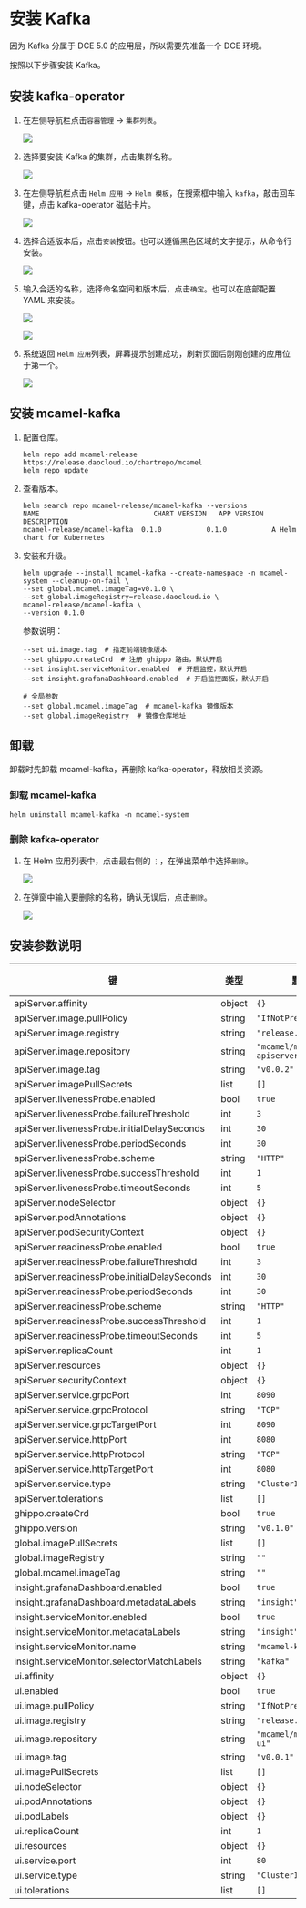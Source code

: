 # 安装 Kafka

因为 Kafka 分属于 DCE 5.0 的应用层，所以需要先准备一个 DCE 环境。

按照以下步骤安装 Kafka。

## 安装 kafka-operator

1. 在左侧导航栏点击`容器管理` -> `集群列表`。

    ![](../images/install01.png)

2. 选择要安装 Kafka 的集群，点击集群名称。

    ![](../images/install02.png)

3. 在左侧导航栏点击 `Helm 应用` -> `Helm 模板`，在搜索框中输入 `kafka`，敲击回车键，点击 kafka-operator 磁贴卡片。

    ![](../images/install03.png)

4. 选择合适版本后，点击`安装`按钮。也可以遵循黑色区域的文字提示，从命令行安装。

    ![](../images/install04.png)

5. 输入合适的名称，选择命名空间和版本后，点击`确定`。也可以在底部配置 YAML 来安装。

    ![](../images/install05.png)

    ![](../images/install06.png)

6. 系统返回 `Helm 应用`列表，屏幕提示创建成功，刷新页面后刚刚创建的应用位于第一个。

    ![](../images/install07.png)

## 安装 mcamel-kafka

1. 配置仓库。

    ```shell
    helm repo add mcamel-release https://release.daocloud.io/chartrepo/mcamel
    helm repo update
    ```

2. 查看版本。

    ```shell
    helm search repo mcamel-release/mcamel-kafka --versions
    NAME                            CHART VERSION   APP VERSION     DESCRIPTION                
    mcamel-release/mcamel-kafka  0.1.0           0.1.0           A Helm chart for Kubernetes
    ```

3. 安装和升级。

    ```shell
    helm upgrade --install mcamel-kafka --create-namespace -n mcamel-system --cleanup-on-fail \
    --set global.mcamel.imageTag=v0.1.0 \
    --set global.imageRegistry=release.daocloud.io \
    mcamel-release/mcamel-kafka \
    --version 0.1.0
    ```

    参数说明：

    ```shell
    --set ui.image.tag  # 指定前端镜像版本
    --set ghippo.createCrd  # 注册 ghippo 路由，默认开启
    --set insight.serviceMonitor.enabled  # 开启监控，默认开启
    --set insight.grafanaDashboard.enabled  # 开启监控面板，默认开启

    # 全局参数
    --set global.mcamel.imageTag  # mcamel-kafka 镜像版本
    --set global.imageRegistry  # 镜像仓库地址
    ```

## 卸载

卸载时先卸载 mcamel-kafka，再删除 kafka-operator，释放相关资源。

### 卸载 mcamel-kafka

```shell
helm uninstall mcamel-kafka -n mcamel-system
```

### 删除 kafka-operator

1. 在 Helm 应用列表中，点击最右侧的 `⋮`，在弹出菜单中选择`删除`。

    ![](../images/uninstall01.png)

2. 在弹窗中输入要删除的名称，确认无误后，点击`删除`。

    ![](../images/uninstall02.png)

## 安装参数说明

| 键 | 类型 | 默认值 | 说明 |
|-----|------|---------|-------------|
| apiServer.affinity | object | `{}` |  |
| apiServer.image.pullPolicy | string | `"IfNotPresent"` |  |
| apiServer.image.registry | string | `"release.daocloud.io"` |  |
| apiServer.image.repository | string | `"mcamel/mcamel-kafka-apiserver"` |  |
| apiServer.image.tag | string | `"v0.0.2"` |  |
| apiServer.imagePullSecrets | list | `[]` |  |
| apiServer.livenessProbe.enabled | bool | `true` |  |
| apiServer.livenessProbe.failureThreshold | int | `3` |  |
| apiServer.livenessProbe.initialDelaySeconds | int | `30` |  |
| apiServer.livenessProbe.periodSeconds | int | `30` |  |
| apiServer.livenessProbe.scheme | string | `"HTTP"` |  |
| apiServer.livenessProbe.successThreshold | int | `1` |  |
| apiServer.livenessProbe.timeoutSeconds | int | `5` |  |
| apiServer.nodeSelector | object | `{}` |  |
| apiServer.podAnnotations | object | `{}` |  |
| apiServer.podSecurityContext | object | `{}` |  |
| apiServer.readinessProbe.enabled | bool | `true` |  |
| apiServer.readinessProbe.failureThreshold | int | `3` |  |
| apiServer.readinessProbe.initialDelaySeconds | int | `30` |  |
| apiServer.readinessProbe.periodSeconds | int | `30` |  |
| apiServer.readinessProbe.scheme | string | `"HTTP"` |  |
| apiServer.readinessProbe.successThreshold | int | `1` |  |
| apiServer.readinessProbe.timeoutSeconds | int | `5` |  |
| apiServer.replicaCount | int | `1` |  |
| apiServer.resources | object | `{}` |  |
| apiServer.securityContext | object | `{}` |  |
| apiServer.service.grpcPort | int | `8090` |  |
| apiServer.service.grpcProtocol | string | `"TCP"` |  |
| apiServer.service.grpcTargetPort | int | `8090` |  |
| apiServer.service.httpPort | int | `8080` |  |
| apiServer.service.httpProtocol | string | `"TCP"` |  |
| apiServer.service.httpTargetPort | int | `8080` |  |
| apiServer.service.type | string | `"ClusterIP"` |  |
| apiServer.tolerations | list | `[]` |  |
| ghippo.createCrd | bool | `true` |  |
| ghippo.version | string | `"v0.1.0"` |  |
| global.imagePullSecrets | list | `[]` |  |
| global.imageRegistry | string | `""` |  |
| global.mcamel.imageTag | string | `""` |  |
| insight.grafanaDashboard.enabled | bool | `true` |  |
| insight.grafanaDashboard.metadataLabels | string | `"insight"` |  |
| insight.serviceMonitor.enabled | bool | `true` |  |
| insight.serviceMonitor.metadataLabels | string | `"insight"` |  |
| insight.serviceMonitor.name | string | `"mcamel-kafka"` |  |
| insight.serviceMonitor.selectorMatchLabels | string | `"kafka"` |  |
| ui.affinity | object | `{}` |  |
| ui.enabled | bool | `true` |  |
| ui.image.pullPolicy | string | `"IfNotPresent"` |  |
| ui.image.registry | string | `"release.daocloud.io"` |  |
| ui.image.repository | string | `"mcamel/mcamel-kafka-ui"` |  |
| ui.image.tag | string | `"v0.0.1"` |  |
| ui.imagePullSecrets | list | `[]` |  |
| ui.nodeSelector | object | `{}` |  |
| ui.podAnnotations | object | `{}` |  |
| ui.podLabels | object | `{}` |  |
| ui.replicaCount | int | `1` |  |
| ui.resources | object | `{}` |  |
| ui.service.port | int | `80` |  |
| ui.service.type | string | `"ClusterIP"` |  |
| ui.tolerations | list | `[]` |  |
